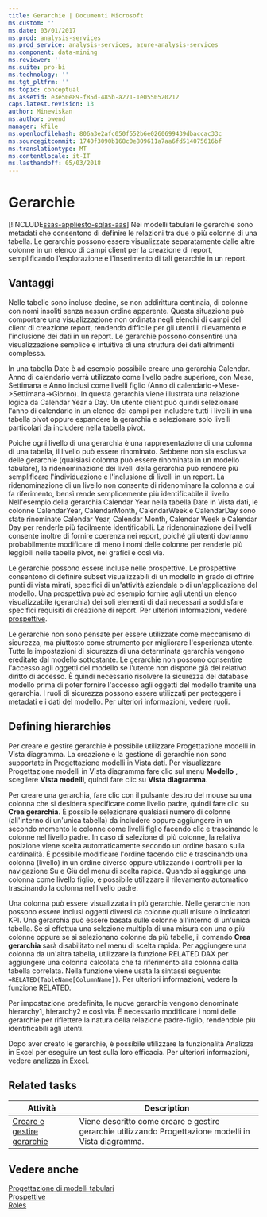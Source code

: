 ```yaml
---
title: Gerarchie | Documenti Microsoft
ms.custom: ''
ms.date: 03/01/2017
ms.prod: analysis-services
ms.prod_service: analysis-services, azure-analysis-services
ms.component: data-mining
ms.reviewer: ''
ms.suite: pro-bi
ms.technology: ''
ms.tgt_pltfrm: ''
ms.topic: conceptual
ms.assetid: e3e50e89-f85d-485b-a271-1e0550520212
caps.latest.revision: 13
author: Minewiskan
ms.author: owend
manager: kfile
ms.openlocfilehash: 806a3e2afc050f552b6e0260699439dbaccac33c
ms.sourcegitcommit: 1740f3090b168c0e809611a7aa6fd514075616bf
ms.translationtype: MT
ms.contentlocale: it-IT
ms.lasthandoff: 05/03/2018
---
```

# <a name="hierarchies"></a>Gerarchie
[!INCLUDE[ssas-appliesto-sqlas-aas](../../includes/ssas-appliesto-sqlas-aas.md)]
  Nei modelli tabulari le gerarchie sono metadati che consentono di definire le relazioni tra due o più colonne di una tabella. Le gerarchie possono essere visualizzate separatamente dalle altre colonne in un elenco di campi client per la creazione di report, semplificando l'esplorazione e l'inserimento di tali gerarchie in un report.  
  
##  <a name="bkmk_benefits"></a> Vantaggi  
 Nelle tabelle sono incluse decine, se non addirittura centinaia, di colonne con nomi insoliti senza nessun ordine apparente. Questa situazione può comportare una visualizzazione non ordinata negli elenchi di campi del client di creazione report, rendendo difficile per gli utenti il rilevamento e l'inclusione dei dati in un report. Le gerarchie possono consentire una visualizzazione semplice e intuitiva di una struttura dei dati altrimenti complessa.  
  
 In una tabella Date è ad esempio possibile creare una gerarchia Calendar. Anno di calendario verrà utilizzato come livello padre superiore, con Mese, Settimana e Anno inclusi come livelli figlio (Anno di calendario->Mese->Settimana->Giorno). In questa gerarchia viene illustrata una relazione logica da Calendar Year a Day. Un utente client può quindi selezionare l'anno di calendario in un elenco dei campi per includere tutti i livelli in una tabella pivot oppure espandere la gerarchia e selezionare solo livelli particolari da includere nella tabella pivot.  
  
 Poiché ogni livello di una gerarchia è una rappresentazione di una colonna di una tabella, il livello può essere rinominato. Sebbene non sia esclusiva delle gerarchie (qualsiasi colonna può essere rinominata in un modello tabulare), la ridenominazione dei livelli della gerarchia può rendere più semplificare l'individuazione e l'inclusione di livelli in un report. La ridenominazione di un livello non consente di ridenominare la colonna a cui fa riferimento, bensì rende semplicemente più identificabile il livello. Nell'esempio della gerarchia Calendar Year nella tabella Date in Vista dati, le colonne CalendarYear, CalendarMonth, CalendarWeek e CalendarDay sono state rinominate Calendar Year, Calendar Month, Calendar Week e Calendar Day per renderle più facilmente identificabili. La ridenominazione dei livelli consente inoltre di fornire coerenza nei report, poiché gli utenti dovranno probabilmente modificare di meno i nomi delle colonne per renderle più leggibili nelle tabelle pivot, nei grafici e così via.  
  
 Le gerarchie possono essere incluse nelle prospettive. Le prospettive consentono di definire subset visualizzabili di un modello in grado di offrire punti di vista mirati, specifici di un'attività aziendale o di un'applicazione del modello. Una prospettiva può ad esempio fornire agli utenti un elenco visualizzabile (gerarchia) dei soli elementi di dati necessari a soddisfare specifici requisiti di creazione di report. Per ulteriori informazioni, vedere [prospettive](../../analysis-services/tabular-models/perspectives-ssas-tabular.md).  
  
 Le gerarchie non sono pensate per essere utilizzate come meccanismo di sicurezza, ma piuttosto come strumento per migliorare l'esperienza utente. Tutte le impostazioni di sicurezza di una determinata gerarchia vengono ereditate dal modello sottostante. Le gerarchie non possono consentire l'accesso agli oggetti del modello se l'utente non dispone già del relativo diritto di accesso. È quindi necessario risolvere la sicurezza del database modello prima di poter fornire l'accesso agli oggetti del modello tramite una gerarchia. I ruoli di sicurezza possono essere utilizzati per proteggere i metadati e i dati del modello. Per ulteriori informazioni, vedere [ruoli](../../analysis-services/tabular-models/roles-ssas-tabular.md).  
  
##  <a name="bkmk_define"></a> Defining hierarchies  
 Per creare e gestire gerarchie è possibile utilizzare Progettazione modelli in Vista diagramma. La creazione e la gestione di gerarchie non sono supportate in Progettazione modelli in Vista dati. Per visualizzare Progettazione modelli in Vista diagramma fare clic sul menu **Modello** , scegliere **Vista modelli**, quindi fare clic su **Vista diagramma**.  
  
 Per creare una gerarchia, fare clic con il pulsante destro del mouse su una colonna che si desidera specificare come livello padre, quindi fare clic su **Crea gerarchia**. È possibile selezionare qualsiasi numero di colonne (all'interno di un'unica tabella) da includere oppure aggiungere in un secondo momento le colonne come livelli figlio facendo clic e trascinando le colonne nel livello padre. In caso di selezione di più colonne, la relativa posizione viene scelta automaticamente secondo un ordine basato sulla cardinalità. È possibile modificare l'ordine facendo clic e trascinando una colonna (livello) in un ordine diverso oppure utilizzando i controlli per la navigazione Su e Giù del menu di scelta rapida. Quando si aggiunge una colonna come livello figlio, è possibile utilizzare il rilevamento automatico trascinando la colonna nel livello padre.  
  
 Una colonna può essere visualizzata in più gerarchie. Nelle gerarchie non possono essere inclusi oggetti diversi da colonne quali misure o indicatori KPI. Una gerarchia può essere basata sulle colonne all'interno di un'unica tabella. Se si effettua una selezione multipla di una misura con una o più colonne oppure se si selezionano colonne da più tabelle, il comando **Crea gerarchia** sarà disabilitato nel menu di scelta rapida. Per aggiungere una colonna da un'altra tabella, utilizzare la funzione RELATED DAX per aggiungere una colonna calcolata che fa riferimento alla colonna dalla tabella correlata. Nella funzione viene usata la sintassi seguente: `=RELATED(TableName[ColumnName])`. Per ulteriori informazioni, vedere la funzione RELATED.  
  
 Per impostazione predefinita, le nuove gerarchie vengono denominate hierarchy1, hierarchy2 e così via. È necessario modificare i nomi delle gerarchie per riflettere la natura della relazione padre-figlio, rendendole più identificabili agli utenti.  
  
 Dopo aver creato le gerarchie, è possibile utilizzare la funzionalità Analizza in Excel per eseguire un test sulla loro efficacia. Per ulteriori informazioni, vedere [analizza in Excel](../../analysis-services/tabular-models/analyze-in-excel-ssas-tabular.md).  
  
##  <a name="bkmk_related_tasks"></a> Related tasks  
  
|Attività|Description|  
|----------|-----------------|  
|[Creare e gestire gerarchie](../../analysis-services/tabular-models/create-and-manage-hierarchies-ssas-tabular.md)|Viene descritto come creare e gestire gerarchie utilizzando Progettazione modelli in Vista diagramma.|  
  
## <a name="see-also"></a>Vedere anche  
 [Progettazione di modelli tabulari](../../analysis-services/tabular-models/tabular-model-designer-ssas.md)   
 [Prospettive](../../analysis-services/tabular-models/perspectives-ssas-tabular.md)   
 [Roles](../../analysis-services/tabular-models/roles-ssas-tabular.md)  
  
  
